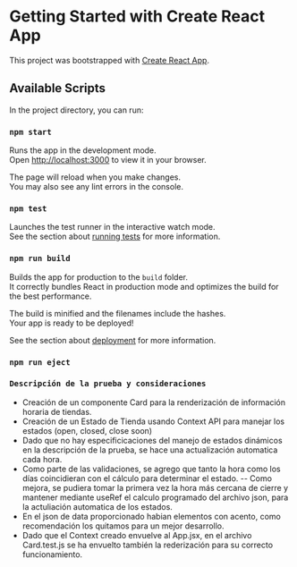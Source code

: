 # Getting Started with Create React App

This project was bootstrapped with [Create React App](https://github.com/facebook/create-react-app).

## Available Scripts

In the project directory, you can run:

### `npm start`

Runs the app in the development mode.\
Open [http://localhost:3000](http://localhost:3000) to view it in your browser.

The page will reload when you make changes.\
You may also see any lint errors in the console.

### `npm test`

Launches the test runner in the interactive watch mode.\
See the section about [running tests](https://facebook.github.io/create-react-app/docs/running-tests) for more information.

### `npm run build`

Builds the app for production to the `build` folder.\
It correctly bundles React in production mode and optimizes the build for the best performance.

The build is minified and the filenames include the hashes.\
Your app is ready to be deployed!

See the section about [deployment](https://facebook.github.io/create-react-app/docs/deployment) for more information.

### `npm run eject`


### `Descripción de la prueba y consideraciones`

- Creación de un componente Card para la renderización de información horaria de tiendas.
- Creación de un Estado de Tienda usando Context API para manejar los estados (open, closed, close soon)
- Dado que no hay especificicaciones del manejo de estados dinámicos en la descripción de la prueba, se hace una actualización automatica cada hora.
- Como parte de las validaciones, se agrego que tanto la hora como los días coincidieran con el cálculo para determinar el estado. 
-- Como mejora, se pudiera tomar la primera vez la hora más cercana de cierre y mantener mediante useRef el calculo programado del archivo json, para la actuliación automatica de los estados. 
- En el json de data proporcionado habian elementos con acento, como recomendación los quitamos para un mejor desarrollo.
- Dado que el Context creado envuelve al App.jsx, en el archivo Card.test.js se ha envuelto también la rederización para su correcto funcionamiento.

